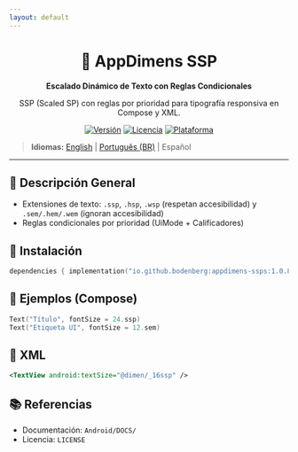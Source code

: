 ```yaml
---
layout: default
---
```


<div align="center">
    <h1>📐 AppDimens SSP</h1>
    <p><strong>Escalado Dinámico de Texto con Reglas Condicionales</strong></p>
    <p>SSP (Scaled SP) con reglas por prioridad para tipografía responsiva en Compose y XML.</p>

[![Versión](https://img.shields.io/badge/version-1.0.9-blue.svg)](https://github.com/bodenberg/appdimens/releases)
[![Licencia](https://img.shields.io/badge/license-Apache%202.0-green.svg)](../../../LICENSE)
[![Plataforma](https://img.shields.io/badge/platform-Android%2021+-orange.svg)](https://developer.android.com/)
</div>

> **Idiomas:** [English](../../../../Android/appdimens_ssps/README.md) | [Português (BR)](../../pt-BR/Android/appdimens_ssps/README.md) | Español

---

## 🎯 Descripción General
- Extensiones de texto: `.ssp`, `.hsp`, `.wsp` (respetan accesibilidad) y `.sem/.hem/.wem` (ignoran accesibilidad)
- Reglas condicionales por prioridad (UiMode + Calificadores)

## 🚀 Instalación
```kotlin
dependencies { implementation("io.github.bodenberg:appdimens-ssps:1.0.8") }
```

## 🎨 Ejemplos (Compose)
```kotlin
Text("Título", fontSize = 24.ssp)
Text("Etiqueta UI", fontSize = 12.sem)
```

## 📄 XML
```xml
<TextView android:textSize="@dimen/_16ssp" />
```

## 📚 Referencias
- Documentación: `Android/DOCS/`
- Licencia: `LICENSE`
